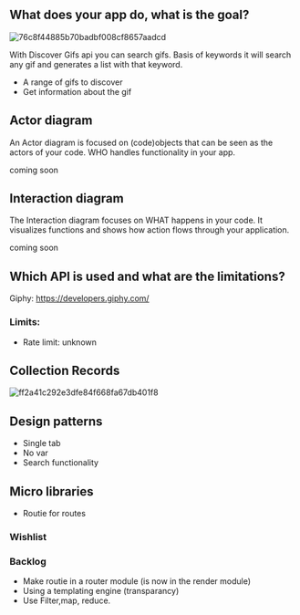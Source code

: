 

## What does your app do, what is the goal?

![76c8f44885b70badbf008cf8657aadcd](https://user-images.githubusercontent.com/43183768/76684794-36505b80-660f-11ea-9d37-d12cc0b8067e.jpg)

With Discover Gifs api you can search gifs. Basis of keywords it will search any gif and generates a list with that keyword. 

* A range of gifs to discover
* Get information about the gif

## Actor diagram

An Actor diagram is focused on (code)objects that can be seen as the actors of your code. WHO handles functionality in your app.

coming soon

## Interaction diagram
The Interaction diagram focuses on WHAT happens in your code. It visualizes functions and shows how action flows through your application.

coming soon


## Which API is used and what are the limitations? 

Giphy:  https://developers.giphy.com/

### Limits:
* Rate limit: unknown

## Collection Records

<img width="" alt="ff2a41c292e3dfe84f668fa67db401f8" src="https://user-images.githubusercontent.com/43183768/76684882-c098bf80-660f-11ea-9b34-f6d7a9c46e7d.png">

## Design patterns
* Single tab
* No var
* Search functionality

## Micro libraries 
* Routie for routes


### Wishlist


### Backlog
* Make routie in a router module (is now in the render module)
* Using a templating engine (transparancy)
* Use Filter,map, reduce. 


